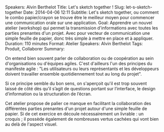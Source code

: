 Speakers: Alvin Berthelot
Title: Let's sketch together !
Slug: let-s-sketch-together
Date: 2014-04-06 12:11
Subtitle: Let's sketch together, ou comment le combo papier/crayon se trouve être le meilleur moyen pour commencer une communication orale sur une application.
Goal: Apprendre un nouvel atelier (workshop) qui permet la transmission d'informations avec toutes les parties prenantes d'un projet. Avec pour vecteur de communication une simple feuille de papier, donc très simple à mettre en place et à appliquer.
Duration: 110 minutes
Format: Atelier
Speakers: Alvin Berthelot
Tags: Produit, Collaborer
Summary: 


On entend bien souvent parler de collaboration ou de coopération au sein d'organisations ou d'équipes agiles. 
C'est d'ailleurs l'un des principes du manifeste agile : "Les utilisateurs ou leurs représentants et les développeurs doivent travailler ensemble quotidiennement tout au long du projet".

Si ce principe semble du bon sens, on s'aperçoit qu'il est trop souvent laissé de côté dès qu’il s’agit de questions portant sur l’interface, le design d’information ou la structuration de l’écran.

Cet atelier propose de palier ce manque en facilitant la collaboration des différentes parties prenantes d'un projet autour d'une simple feuille de papier. Si de cet exercice en découle nécessairement un livrable : un croquis ; il possède également de nombreuses vertus cachées qui vont bien au delà de l'aspect visuel.


